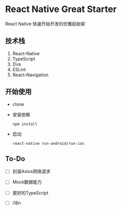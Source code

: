# React Native Great Starter
React Native 快速开始开发的优雅起始架

## 技术栈
1. React-Native
2. TypeScript
3. Dva
4. ESLint
5. React-Navigation

## 开始使用
* clone

* 安装依赖

    ```npm install```
    
* 启动

    ```react-native run-android/run-ios```

## To-Do
- [ ] 封装Axios网络请求

- [ ] Mock数据能力

- [ ] 更好的TypeScript

- [ ] i18n
